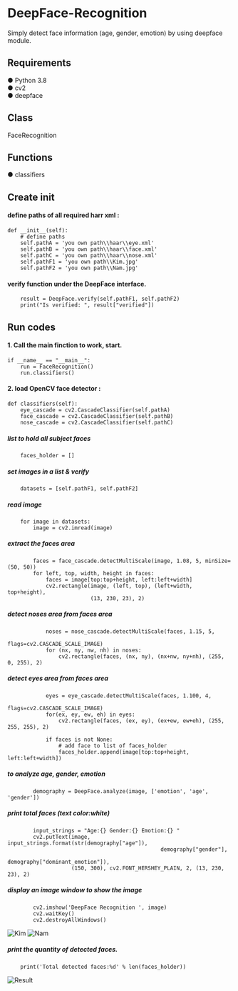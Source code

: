 # DeepFace-Recognition
Simply detect face information (age, gender, emotion) by using deepface module.

## Requirements
● Python 3.8    
● cv2  
● deepface


## Class
FaceRecognition


## Functions
● classifiers  


## Create init
#### define paths of all required harr xml :
    def __init__(self):
        # define paths
        self.pathA = 'you own path\\haar\\eye.xml'
        self.pathB = 'you own path\\haar\\face.xml'
        self.pathC = 'you own path\\haar\\nose.xml'
        self.pathF1 = 'you own path\\Kim.jpg'
        self.pathF2 = 'you own path\\Nam.jpg'
        
 
#### verify function under the DeepFace interface.
        result = DeepFace.verify(self.pathF1, self.pathF2)
        print("Is verified: ", result["verified"])


## Run codes
#### 1. Call the main finction to work, start.
    if __name__ == "__main__":
        run = FaceRecognition()
        run.classifiers()
        
#### 2. load OpenCV face detector :
    def classifiers(self):
        eye_cascade = cv2.CascadeClassifier(self.pathA)
        face_cascade = cv2.CascadeClassifier(self.pathB)
        nose_cascade = cv2.CascadeClassifier(self.pathC)

##### list to hold all subject faces
        faces_holder = []

##### set images in a list & verify
        datasets = [self.pathF1, self.pathF2]

##### read image
        for image in datasets:
            image = cv2.imread(image)
                        
##### extract the faces area
            faces = face_cascade.detectMultiScale(image, 1.08, 5, minSize=(50, 50))           
            for left, top, width, height in faces:
                faces = image[top:top+height, left:left+width]
                cv2.rectangle(image, (left, top), (left+width, top+height),
                              (13, 230, 23), 2)

##### detect noses area from faces area
                noses = nose_cascade.detectMultiScale(faces, 1.15, 5,
                                                      flags=cv2.CASCADE_SCALE_IMAGE)
                for (nx, ny, nw, nh) in noses:
                    cv2.rectangle(faces, (nx, ny), (nx+nw, ny+nh), (255, 0, 255), 2)

##### detect eyes area from faces area
                eyes = eye_cascade.detectMultiScale(faces, 1.100, 4,
                                                    flags=cv2.CASCADE_SCALE_IMAGE)
                for(ex, ey, ew, eh) in eyes:
                    cv2.rectangle(faces, (ex, ey), (ex+ew, ew+eh), (255, 255, 255), 2)

                if faces is not None:
                    # add face to list of faces_holder
                    faces_holder.append(image[top:top+height, left:left+width])

##### to analyze age, gender, emotion
            demography = DeepFace.analyze(image, ['emotion', 'age', 'gender'])

##### print total faces (text color:white)
            input_strings = "Age:{} Gender:{} Emotion:{} "
            cv2.putText(image, input_strings.format(str(demography["age"]),
                                                    demography["gender"],
                                                    demography["dominant_emotion"]),
                        (150, 300), cv2.FONT_HERSHEY_PLAIN, 2, (13, 230, 23), 2)

##### display an image window to show the image
            cv2.imshow('DeepFace Recognition ', image)
            cv2.waitKey()
            cv2.destroyAllWindows()
![Kim](https://user-images.githubusercontent.com/70878758/130473152-d568a3cd-936a-48dd-96a3-9a1a7a732781.png)
![Nam](https://user-images.githubusercontent.com/70878758/130473195-f0f8ced6-c000-4f9e-9492-6502a6443b72.png)


##### print the quantity of detected faces.
        print('Total detected faces:%d' % len(faces_holder))
![Result](https://user-images.githubusercontent.com/70878758/130473130-3e9bcba3-4051-401f-9b9c-d5788d038e5b.png)
